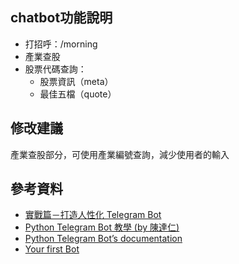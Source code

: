 ## chatbot功能說明
- 打招呼：/morning
- 產業查股
- 股票代碼查詢：
  - 股票資訊（meta）
  - 最佳五檔（quote）

## 修改建議
產業查股部分，可使用產業編號查詢，減少使用者的輸入

## 參考資料
- [實戰篇－打造人性化 Telegram Bot](https://medium.com/@zaoldyeck/%E5%AF%A6%E6%88%B0%E7%AF%87-%E6%89%93%E9%80%A0%E4%BA%BA%E6%80%A7%E5%8C%96-telegram-bot-ed9bb5b8a6d9)
- [Python Telegram Bot 教學 (by 陳達仁)](https://hackmd.io/@BpUgvpG2TZy_PvDRF1bwvw/HkgaMUc24?type=view)
- [Python Telegram Bot’s documentation](https://python-telegram-bot.readthedocs.io/en/stable/index.html)
- [Your first Bot](https://github.com/python-telegram-bot/python-telegram-bot/wiki/Extensions-%E2%80%93-Your-first-Bot)

